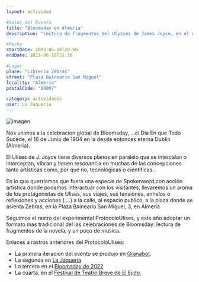```yaml
---
layout: actividad

#Datos del Evento
title: "Bloomsday en Almeria"
description: "Lectura de fragmentos del Ulysses de James Joyce, en el dia en que todo sucede"

#Fecha
startDate: 2023-06-16T20:00
endDate: 2023-06-16T21:30

#Lugar
place: "Libreria Zebras"
street: "Plaza Balneario San Miguel"
locality: "Almeria"
postalCode: "04007"

category: actividades
user: La Jaquería
---
```


![imagen](https://lajaqueria.org/recursos/aGenteUlises/cartel_bloomsday_2023.jpg)


Nos unimos a la celebracion global de Bloomsday, 
...el Dia En que Todo Sucede, el 16 de Junio de 1904 en la desde entonces eterna Dublin (Almeria).

El Ulises de J. Joyce tiene diversos planos en paralelo que se intercalan o
interceptan, vibran y tienen resonancia en muchas de las concepciones tanto artísticas
como, por qué no, tecnológicas o científicas…

En lo que querríamos que fuera una especie de Spokenword,con acción artística
donde podamos interactuar con los visitantes, llevaremos un aroma de los
protagonistas de Ulises, sus viajes, sus tensiones, anhelos o reflexiones y acciones
(....) a la calle, al espacio publico, a la plaza donde se asienta Zebras, en la
Plaza Balneario San Miguel, 3, en Almeria

Seguimos el rastro del experimental ProtocoloUlises, y este año adoptar un formato  mas
tradicional del las celebraciones de Bloomsday: lectura de fragmentos de la novela, y 
un poco de musica. 

Enlaces a rastros anteriores del ProtocoloUlises:

- La primera iteracion del evento se produjo en [Granabot](https://lajaqueria.org/actividades/2022/04/28/protocolo-ulises-granabot.html).
- La segunda en [La Jaqueria](https://lajaqueria.org/actividades/2022/04/28/protocolo-ulises-granabot.html)
- La tercera en el [Bloomsday de 2022](https://lajaqueria.org/actividades/2022/06/16/protocolo-ulises-bloomsday.html)
- La cuarta, en el [Festival de Teatro Breve de El Ejido.](https://lajaqueria.org/actividades/2022/07/22/protocolo-ulises-teatro-breve.html)
